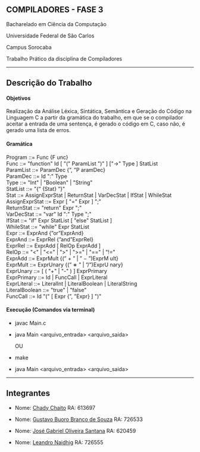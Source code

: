 ## COMPILADORES - FASE 3

Bacharelado em Ciência da Computação

Universidade Federal de São Carlos

Campus Sorocaba

Trabalho Prático da disciplina de Compiladores

----

## Descrição do Trabalho

#### Objetivos

Realização da Análise Léxica, Sintática, Semântica e Geração do Código na Linguagem C a partir da gramática do trabalho, em que se o compilador aceitar a entrada de uma sentença, é gerado o código em C, caso não, é gerado uma lista de erros.

#### Gramática

Program ::= Func {F unc}\
Func ::= "function" Id [ "(" ParamList ")" ] ["->" Type ] StatList<br/>
ParamList ::= ParamDec {”, ”P aramDec}<br/>
ParamDec ::= Id ":" Type<br/>
Type ::= "Int" | "Boolean" | "String"<br/>
StatList ::= "{” {Stat} ”}"<br/>
Stat ::= AssignExprStat | ReturnStat | VarDecStat | IfStat | WhileStat<br/>
AssignExprStat ::= Expr [ "=" Expr ] ";"<br/>
ReturnStat ::= "return" Expr ";"<br/>
VarDecStat ::= "var" Id ":" Type ";"<br/>
IfStat ::= "if" Expr StatList [ "else" StatList ]<br/>
WhileStat ::= "while" Expr StatList<br/>
Expr ::= ExprAnd {”or”ExprAnd}<br/>
ExprAnd ::= ExprRel {”and”ExprRel}<br/>
ExprRel ::= ExprAdd [ RelOp ExprAdd ]<br/>
RelOp ::= "<" | "<=" | ">" | ">=" | "==" | "!="<br/>
ExprAdd ::= ExprMult {(” + ” | ” − ”)ExprM ult}<br/>
ExprMult ::= ExprUnary {(” ∗ ” | ”/”)ExprU nary}<br/>
ExprUnary ::= [ ( "+" | "-" ) ] ExprPrimary<br/>
ExprPrimary ::= Id | FuncCall | ExprLiteral<br/>
ExprLiteral ::= LiteralInt | LiteralBoolean | LiteralString<br/>
LiteralBoolean ::= "true" | "false"<br/>
FuncCall ::= Id "(" [ Expr {”, ”Expr} ] ")"<br/>

#### Execução (Comandos via terminal)

- javac Main.c
- java Main <arquivo_entrada>  <arquivo_saida>

  OU

- make
- java Main <arquivo_entrada>  <arquivo_saida>

----

## Integrantes

- Nome: [Chady Chaito](https://github.com/chadychaito) RA: 613697

- Nome: [Gustavo Buoro Branco de Souza](https://github.com/Gustavobbs/) RA: 726533

- Nome: [José Gabriel Oliveira Santana](https://github.com/Eetrexx/) RA: 620459

- Nome: [Leandro Naidhig](https://github.com/Leandro-Naidhig/) RA: 726555
